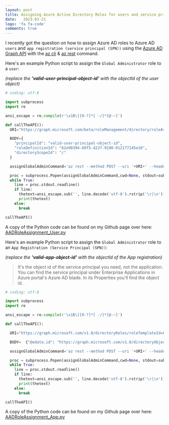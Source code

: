 ```yaml
---
layout: post
title: Assigning Azure Active Directory Roles for users and service principals using Python, az rest and Graph API 
date:   2023-03-21 
logo: 'fa fa-code'
comments: true
---
```

 
I recently got the question on how to assign Azure AD roles to Azure AD `users` and `app registration (service principal (SPN))` using the [Azure AD Graph API] with the [az cli] & [az rest] command.

[Azure AD Graph API]:https://learn.microsoft.com/en-us/graph/use-the-api

[az cli]:https://learn.microsoft.com/en-us/cli/azure/what-is-azure-cli

[az rest]:https://learn.microsoft.com/en-us/cli/azure/reference-index?view=azure-cli-latest#az-rest

Here's an example Python script to assign the `Global Administrator`  role to a `user`:

*(replace the **'valid-user-principal-object-id'** with the objectId of the user object)*

``` python
# coding: utf-8

import subprocess
import re

ansi_escape = re.compile(r'\x1B\[[0-?]*[ -/]*[@-~]')

def callTheAPI():
  URI="https://graph.microsoft.com/beta/roleManagement/directory/roleAssignments"

  BODY={
    "principalId": "valid-user-principal-object-id",
    "roleDefinitionId": "62e90394-69f5-4237-9190-012177145e10",
    "directoryScopeId": "/"
  }

  assignGlobalAdminCommand='az rest --method POST --uri '+URI+' --header Content-Type=application/json --body "'+str(BODY)+'"'

  proc = subprocess.Popen(assignGlobalAdminCommand,cwd=None, stdout=subprocess.PIPE, stderr=subprocess.STDOUT, shell=True)
  while True:
    line = proc.stdout.readline()
    if line:
      thetext=ansi_escape.sub('', line.decode('utf-8').rstrip('\r|\n'))
      print(thetext)
    else:
      break

callTheAPI()
```

A copy of the Python code can be found on my Github page over here: [AADRoleAssignment_User.py
]

[AADRoleAssignment_User.py]:https://github.com/pvyver/AAD-RoleAssignment/blob/main/AADRoleAssignment_User.py

Here's an example Python script to assign the `Global Administrator`  role to an `App Registration (Service Principal (SPN))`:

*(replace the **'valid-app-object-id'** with the objectId of the App registration)*
>It's the object id of the service principal you need, not the application. You can find the service principal under Enterprise Applications in Azure portal's Azure AD blade. In its Properties you'll find the object id.

``` python
# coding: utf-8

import subprocess
import re

ansi_escape = re.compile(r'\x1B\[[0-?]*[ -/]*[@-~]')

def callTheAPI():

  URI="https://graph.microsoft.com/v1.0/directoryRoles/roleTemplateId=62e90394-69f5-4237-9190-012177145e10/members/$ref" 

  BODY=  {"@odata.id": "https://graph.microsoft.com/v1.0/directoryObjects/valid-app-object-id"}

  assignGlobalAdminCommand='az rest --method POST --uri '+URI+' --header Content-Type=application/json --body "'+str(BODY)+'"'

  proc = subprocess.Popen(assignGlobalAdminCommand,cwd=None, stdout=subprocess.PIPE, stderr=subprocess.STDOUT, shell=True)
  while True:
    line = proc.stdout.readline()
    if line:
      thetext=ansi_escape.sub('', line.decode('utf-8').rstrip('\r|\n'))
      print(thetext)
    else:
      break

callTheAPI()
```

A copy of the Python code can be found on my Github page over here: [AADRoleAssignment_App.py]

[AADRoleAssignment_App.py]:https://github.com/pvyver/AAD-RoleAssignment/blob/main/AADRoleAssignment_App.py
